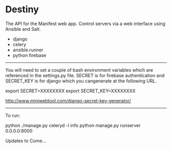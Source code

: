 Destiny
=======

The API for the Manifest web app.  Control servers via a web interface using Ansible and Salt.

- django
- celery
- ansible.runner
- python firebase

--------

You will need to set a couple of bash environment variables which are referenced in the settings.py file.  SECRET is for firebase authentication and SECRET_KEY is for django which you cangenerate at the following URL.

export SECRET=XXXXXXXX
export SECRET_KEY=XXXXXXXX

http://www.miniwebtool.com/django-secret-key-generator/

--------

To run:

python ./manage.py celeryd -l info
python manage.py runserver 0.0.0.0:8000

Updates to Come...
